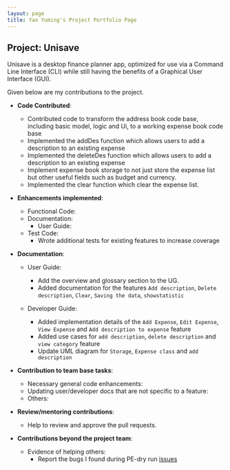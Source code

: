 ```yaml
---
layout: page
title: Yao Yuming's Project Portfolio Page
---
```


## Project: Unisave
Unisave is a desktop finance planner app, optimized for use via a Command Line Interface (CLI) while still having
the benefits of a Graphical User Interface (GUI).


Given below are my contributions to the project.

* **Code Contributed**:
    * Contributed code to transform the address book code base, including basic model, logic and Ui, to a working expense book code base
    * Implemented the addDes function which allows users to add a description to an existing expense
    * Implemented the deleteDes function which allows users to add a description to an existing expense
    * Implement expense book storage to not just store the expense list but other useful fields such as budget and currency.
    * Implemented the clear function which clear the expense list.
    
* **Enhancements implemented**:
    * Functional Code:
    * Documentation:
       * User Guide:
    * Test Code:
       * Wrote additional tests for existing features to increase coverage 

* **Documentation**:
    * User Guide:
       * Add the overview and glossary section to the UG.
       * Added documentation for the features `Add description`, `Delete description`, `Clear`, `Saving the data`, `showstatistic`
       
    * Developer Guide:
       * Added implementation details of the `Add Expense`, `Edit Expense`, `View Expense` and `Add description to expense` feature
       * Added use cases for `add description`, `delete description` and `view category` feature
       * Update UML diagram for `Storage`, `Expense class` and `add description` 
       
* **Contribution to team base tasks**:
    * Necessary general code enhancements:
    * Updating user/developer docs that are not specific to a feature:
    * Others:
       
* **Review/mentoring contributions**:
   * Help to review and approve the pull requests. 
  
* **Contributions beyond the project team**:
   * Evidence of helping others:
       * Report the bugs I found during PE-dry run [issues](https://github.com/yuming7144/ped)

